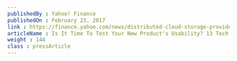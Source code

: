 ```yaml
---
publishedBy : Yahoo! Finance
publishedOn : February 23, 2017
link : https://finance.yahoo.com/news/distributed-cloud-storage-provider-storj-140000295.html
articleName : Is It Time To Test Your New Product's Usability? 13 Tech Experts Weigh In
weight : 144 
class : pressArticle
---
```

